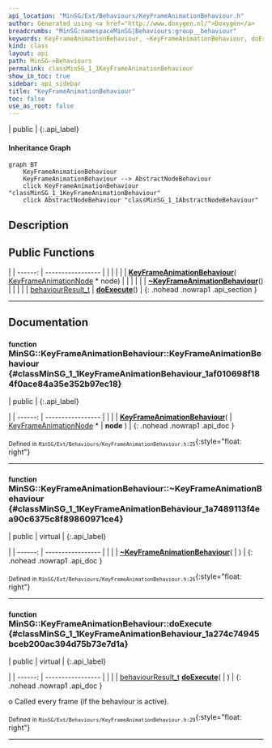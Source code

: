 ```yaml
---
api_location: "MinSG/Ext/Behaviours/KeyFrameAnimationBehaviour.h"
author: Generated using <a href="http://www.doxygen.nl/">Doxygen</a>
breadcrumbs: "MinSG:namespaceMinSG|Behaviours:group__behaviour"
keywords: KeyFrameAnimationBehaviour, ~KeyFrameAnimationBehaviour, doExecute
kind: class
layout: api
path: MinSG->Behaviours
permalink: classMinSG_1_1KeyFrameAnimationBehaviour
show_in_toc: true
sidebar: api_sidebar
title: "KeyFrameAnimationBehaviour"
toc: false
use_as_root: false
---
```


| public |
{:.api_label}

#### Inheritance Graph

```mermaid
graph BT
	KeyFrameAnimationBehaviour
	KeyFrameAnimationBehaviour --> AbstractNodeBehaviour
	click KeyFrameAnimationBehaviour "classMinSG_1_1KeyFrameAnimationBehaviour"
	click AbstractNodeBehaviour "classMinSG_1_1AbstractNodeBehaviour"
```

## Description





## Public Functions

|
| ------: | ----------------- |
|  | |
|  | **[KeyFrameAnimationBehaviour](#classMinSG_1_1KeyFrameAnimationBehaviour_1af010698f184f0ace84a35e352b97ec18)**( [KeyFrameAnimationNode](classMinSG_1_1KeyFrameAnimationNode) * node) |
|  | |
|  | **[~KeyFrameAnimationBehaviour](#classMinSG_1_1KeyFrameAnimationBehaviour_1a7489113f4ea90c6375c8f89860971ce4)**() |
|  | |
| [behaviourResult_t](classMinSG_1_1Behavior#classMinSG_1_1Behavior_1afbd60a8df73dc581d2d00a1483f630ef) | **[doExecute](#classMinSG_1_1KeyFrameAnimationBehaviour_1a274c74945bceb200ac394d75b73e7d1a)**() |
{: .nohead .nowrap1 .api_section }


-------------------------------------------------------------------

## Documentation

### <small>function</small><br/> MinSG::KeyFrameAnimationBehaviour::KeyFrameAnimationBehaviour {#classMinSG_1_1KeyFrameAnimationBehaviour_1af010698f184f0ace84a35e352b97ec18}

| public |
{:.api_label}

|
| ------: | ----------------- |
|  |
|  **[KeyFrameAnimationBehaviour](#classMinSG_1_1KeyFrameAnimationBehaviour_1af010698f184f0ace84a35e352b97ec18)**( |  [KeyFrameAnimationNode](classMinSG_1_1KeyFrameAnimationNode) * | **node** ) |
{: .nohead .nowrap1 .api_doc }





<sub>Defined in `MinSG/Ext/Behaviours/KeyFrameAnimationBehaviour.h:25`</sub>{:style="float: right"}

-------------------------------------------------------------------

### <small>function</small><br/> MinSG::KeyFrameAnimationBehaviour::~KeyFrameAnimationBehaviour {#classMinSG_1_1KeyFrameAnimationBehaviour_1a7489113f4ea90c6375c8f89860971ce4}

| public | virtual |
{:.api_label}

|
| ------: | ----------------- |
|  |
|  **[~KeyFrameAnimationBehaviour](#classMinSG_1_1KeyFrameAnimationBehaviour_1a7489113f4ea90c6375c8f89860971ce4)**( |  ) |
{: .nohead .nowrap1 .api_doc }





<sub>Defined in `MinSG/Ext/Behaviours/KeyFrameAnimationBehaviour.h:26`</sub>{:style="float: right"}

-------------------------------------------------------------------

### <small>function</small><br/> MinSG::KeyFrameAnimationBehaviour::doExecute {#classMinSG_1_1KeyFrameAnimationBehaviour_1a274c74945bceb200ac394d75b73e7d1a}

| public | virtual |
{:.api_label}

|
| ------: | ----------------- |
|  |
| [behaviourResult_t](classMinSG_1_1Behavior#classMinSG_1_1Behavior_1afbd60a8df73dc581d2d00a1483f630ef) **[doExecute](#classMinSG_1_1KeyFrameAnimationBehaviour_1a274c74945bceb200ac394d75b73e7d1a)**( |  ) |
{: .nohead .nowrap1 .api_doc }



o Called every frame (if the behaviour is active).



<sub>Defined in `MinSG/Ext/Behaviours/KeyFrameAnimationBehaviour.h:29`</sub>{:style="float: right"}

-------------------------------------------------------------------

